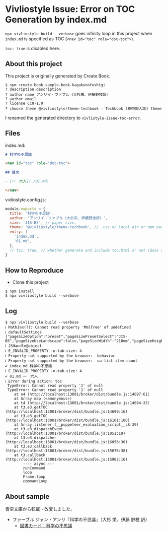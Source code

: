 # Vivliostyle Issue: Error on TOC Generation by index.md

`npx vivliostyle build --verbose` goes infinity loop in this project when `index.md` is specified as TOC (`<nav id="toc" role="doc-toc">`).

`toc: true` is disabled here.

## About this project

This project is originally generated by Create Book.

```
$ npm create book sample-book-kagakunofushigi
? description description
? author name アンリイ・ファブル（大杉栄、伊藤野枝訳）
? author email
? license CC0-1.0
? choose theme @vivliostyle/theme-techbook - Techbook (技術同人誌) theme
```

I renamed the generated directory to `vivlistyle-issue-toc-error`.

## Files

index.md:

```index.md
# 科学の不思議

<nav id="toc" role="doc-toc">

## 目次

- [一　六人](./01.md)

</nav>
```

vivliostyle.config.js:

```vivliostyle.config.js
module.exports = {
  title: '科学の不思議', 
  author: 'アンリイ・ファブル（大杉栄、伊藤野枝訳）', 
  size: 'JIS-B5', // paper size.
  theme: '@vivliostyle/theme-techbook', // .css or local dir or npm package. default to undefined.
  entry: [
    'index.md',
    '01.md',
  ], 
  // toc: true, // whether generate and include toc.html or not (does not affect manifest.json), default to `true`. if `string` given, use it as a custom toc.html.
}

```

## How to Reproduce

- Clone this project

```
$ npm install
$ npx vivliostyle build --verbose
```

## Log

```
$ npx vivliostyle build --verbose
ℹ MathJax(?): Cannot read property 'MmlTree' of undefined
ℹ defaultSettings {"pageSizeOption":"preset","pageSizePresetSelect":"JIS-B5","pageSizeUseLandscape":false,"pageSizeWidth":"210mm","pageSizeHeight":"297mm","overrideDocumentStylesheets":true,"loadMode":"book"}
ℹ JSHandle@object
ℹ E_INVALID_PROPERTY -o-tab-size: 4
ℹ Property not supported by the browser:  behavior
ℹ Property not supported by the browser:  ua-list-item-count
✔ index.md 科学の不思議
ℹ E_INVALID_PROPERTY -o-tab-size: 4
✔ 01.md 一　六人
ℹ Error during action: toc 
 TypeError: Cannot read property '1' of null 
 TypeError: Cannot read property '1' of null
    at e4 (http://localhost:13001/broker/dist/bundle.js:14697:61)
    at Array.map (<anonymous>)
    at t4 (http://localhost:13001/broker/dist/bundle.js:14694:33)
    at t3.e3.getTOC (http://localhost:13001/broker/dist/bundle.js:14699:16)
    at t3.e3.getTOC (http://localhost:13001/broker/dist/bundle.js:16101:100)
    at Array.listener (__puppeteer_evaluation_script__:8:39)
    at t3.e3.dispatchEvent (http://localhost:13001/broker/dist/bundle.js:1051:19)
    at t3.e3.dispatcher (http://localhost:13001/broker/dist/bundle.js:16056:30)
    at t3.e3.callback (http://localhost:13001/broker/dist/bundle.js:15676:38)
    at t3.callback (http://localhost:13001/broker/dist/bundle.js:15962:16)
        ---- async ---
        runCommand
        loop
        Frame.loop
        commandLoop
```

## About sample

青空文庫から転載・改変しました。

- ファーブル ジャン・アンリ『科学の不思議』（大杉 栄、伊藤 野枝 訳）
    - [図書カード：科学の不思議](https://www.aozora.gr.jp/cards/001049/card4920.html)

